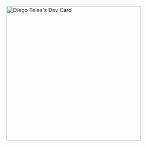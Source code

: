 <a href="https://app.daily.dev/telesdeveloper"><img src="https://api.daily.dev/devcards/v2/XDiwl2BTwevIS8L0zuDZI.png?r=3s3&type=default" width="356" alt="Diego Teles's Dev Card"/></a>
